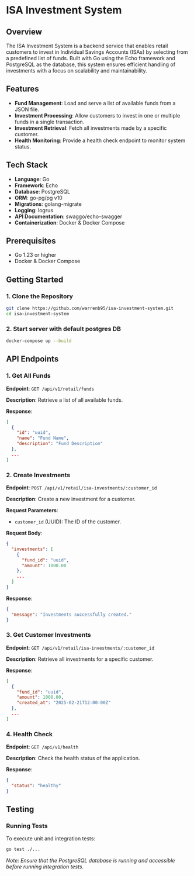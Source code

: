 # ISA Investment System

## Overview

The ISA Investment System is a backend service that enables retail customers to invest in Individual Savings Accounts (ISAs) by selecting from a predefined list of funds. Built with Go using the Echo framework and PostgreSQL as the database, this system ensures efficient handling of investments with a focus on scalability and maintainability.

## Features

- **Fund Management**: Load and serve a list of available funds from a JSON file.
- **Investment Processing**: Allow customers to invest in one or multiple funds in a single transaction.
- **Investment Retrieval**: Fetch all investments made by a specific customer.
- **Health Monitoring**: Provide a health check endpoint to monitor system status.

## Tech Stack

- **Language**: Go
- **Framework**: Echo
- **Database**: PostgreSQL
- **ORM**: go-pg/pg v10
- **Migrations**: golang-migrate
- **Logging**: logrus
- **API Documentation**: swaggo/echo-swagger
- **Containerization**: Docker & Docker Compose

## Prerequisites

- Go 1.23 or higher
- Docker & Docker Compose

## Getting Started

### 1. Clone the Repository

```bash
git clone https://github.com/warrenb95/isa-investment-system.git
cd isa-investment-system
```

### 2. Start server with default postgres DB

```bash
docker-compose up --build
```

## API Endpoints

### 1. Get All Funds

**Endpoint**: `GET /api/v1/retail/funds`

**Description**: Retrieve a list of all available funds.

**Response**:

```json
[
  {
    "id": "uuid",
    "name": "Fund Name",
    "description": "Fund Description"
  },
  ...
]
```

### 2. Create Investments

**Endpoint**: `POST /api/v1/retail/isa-investments/:customer_id`

**Description**: Create a new investment for a customer.

**Request Parameters**:

- `customer_id` (UUID): The ID of the customer.

**Request Body**:

```json
{
  "investments": [
    {
      "fund_id": "uuid",
      "amount": 1000.00
    },
    ...
  ]
}
```

**Response**:

```json
{
  "message": "Investments successfully created."
}
```

### 3. Get Customer Investments

**Endpoint**: `GET /api/v1/retail/isa-investments/:customer_id`

**Description**: Retrieve all investments for a specific customer.

**Response**:

```json
[
  {
    "fund_id": "uuid",
    "amount": 1000.00,
    "created_at": "2025-02-21T12:00:00Z"
  },
  ...
]
```

### 4. Health Check

**Endpoint**: `GET /api/v1/health`

**Description**: Check the health status of the application.

**Response**:

```json
{
  "status": "healthy"
}
```

## Testing

### Running Tests

To execute unit and integration tests:

```bash
go test ./...
```

*Note: Ensure that the PostgreSQL database is running and accessible before running integration tests.*
